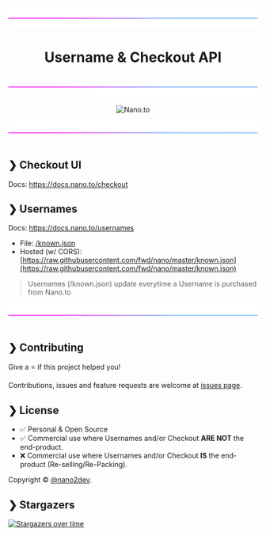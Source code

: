 ![line](https://github.com/fwd/n2/raw/master/.github/line.png)

<h1 align="center">Username & Checkout API</h1>

![line](https://github.com/fwd/n2/raw/master/.github/line.png)

<p align="center">
  <img src="https://github.com/fwd/nano/raw/master/dist/images/cover2.png" alt="Nano.to" />
</p>

![line](https://github.com/fwd/n2/raw/master/.github/line.png)

## ❯ Checkout UI

Docs: https://docs.nano.to/checkout

## ❯ Usernames 

Docs: https://docs.nano.to/usernames

- File: [/known.json](https://github.com/fwd/nano/blob/master/known.json)
- Hosted (w/ CORS): [https://raw.githubusercontent.com/fwd/nano/master/known.json](https://raw.githubusercontent.com/fwd/nano/master/known.json)

> Usernames (/known.json) update everytime a Username is purchased from Nano.to

![line](https://github.com/fwd/n2/raw/master/.github/line.png)

## ❯ Contributing

Give a ⭐️ if this project helped you!

Contributions, issues and feature requests are welcome at [issues page](https://github.com/fwd/nano/issues).

## ❯ License

- ✅ Personal & Open Source
- ✅ Commercial use where Usernames and/or Checkout **ARE NOT** the end-product.
- ❌ Commercial use where Usernames and/or Checkout **IS** the end-product (Re-selling/Re-Packing).

Copyright © [@nano2dev](https://twitter.com/nano2dev).

## ❯ Stargazers

[![Stargazers over time](https://starchart.cc/fwd/n2.svg)](https://github.com/fwd/n2)
